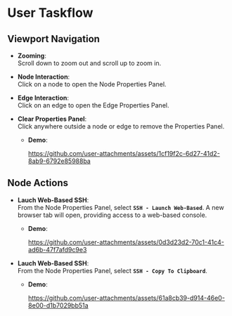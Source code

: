 # User Taskflow

## Viewport Navigation

- **Zooming**:  
  Scroll down to zoom out and scroll up to zoom in.

- **Node Interaction**:  
  Click on a node to open the Node Properties Panel.

- **Edge Interaction**:  
  Click on an edge to open the Edge Properties Panel.

- **Clear Properties Panel**:  
  Click anywhere outside a node or edge to remove the Properties Panel.

  - **Demo**:  

    https://github.com/user-attachments/assets/1cf19f2c-6d27-41d2-8ab9-6792e85988ba


## Node Actions

- **Lauch Web-Based SSH**:  
  From the Node Properties Panel, select **`SSH - Launch Web-Based`**. A new browser tab will open, providing access to a web-based console.
  - **Demo**:  

    https://github.com/user-attachments/assets/0d3d23d2-70c1-41c4-ad6b-47f7afd9c9e3
    
- **Lauch Web-Based SSH**:  
  From the Node Properties Panel, select **`SSH - Copy To Clipboard`**.
  - **Demo**:  
  
    https://github.com/user-attachments/assets/61a8cb39-d914-46e0-8e00-d1b7029bb51a
    
